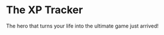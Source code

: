 <h1> The XP Tracker </h1>

<p> The hero that turns your life into the ultimate game just arrived! </p>
